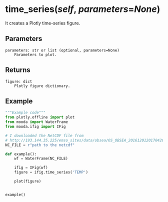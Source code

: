 # time_series(*self*, *parameters*=*None*)

It creates a Plotly time-series figure.

## Parameters

    parameters: str or list (optional, parameters=None)
        Parameters to plot.

## Returns

    figure: dict
        Plotly figure dictionary.

## Example

```python
"""Example code"""
from plotly.offline import plot
from mooda import WaterFrame
from mooda.ifig import IFig

# I downloaded the NetCDF file from
# http://193.144.35.225/emso_sites/data/obsea/OS_OBSEA_2016120120170426_R_37-14998.nc
NC_FILE = r"path to the netcdf"

def example():
    wf = WaterFrame(NC_FILE)

    ifig = IFig(wf)
    figure = ifig.time_series('TEMP')

    plot(figure)


example()

```
